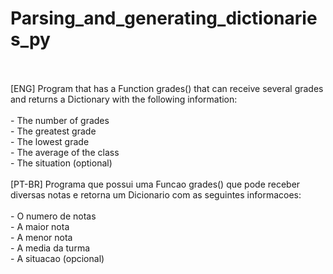 # Parsing_and_generating_dictionaries_py
<br>
<br>
[ENG] Program that has a Function grades() that can receive several grades and returns a Dictionary with the following information:
<br>
<br>
- The number of grades
<br>
- The greatest grade
<br>
- The lowest grade
<br>
- The average of the class
<br>
- The situation (optional)
<br>
<br>
[PT-BR] Programa que possui uma Funcao grades() que pode receber diversas notas e retorna um Dicionario com as seguintes informacoes:
<br>
<br>
- O numero de notas
<br>
- A maior nota
<br>
- A menor nota
<br>
- A media da turma
<br>
- A situacao (opcional)

